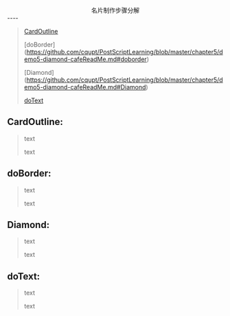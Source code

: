 <center>名片制作步骤分解</center>
----

>
>[CardOutline](https://github.com/cqupt/PostScriptLearning/blob/master/chapter5/demo5-diamond-cafeReadMe.md#CardOutline)
>
>[doBorder] (https://github.com/cqupt/PostScriptLearning/blob/master/chapter5/demo5-diamond-cafeReadMe.md#doborder)
>
>[Diamond] (https://github.com/cqupt/PostScriptLearning/blob/master/chapter5/demo5-diamond-cafeReadMe.md#Diamond)
>
>[doText](https://github.com/cqupt/PostScriptLearning/blob/master/chapter5/demo5-diamond-cafeReadMe.md#doText)
>

CardOutline:
---
>
> text
> 
>text
>

doBorder:
---
>
> text
> 
>text
>

Diamond:
---
>
> text
> 
>text
>

doText:
---
>
> text
> 
>text
>
